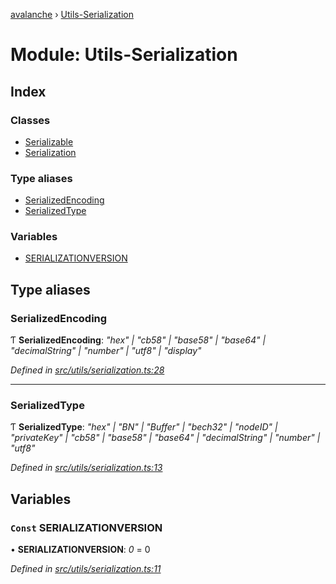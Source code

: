 [avalanche](../README.md) › [Utils-Serialization](utils_serialization.md)

# Module: Utils-Serialization

## Index

### Classes

* [Serializable](../classes/utils_serialization.serializable.md)
* [Serialization](../classes/utils_serialization.serialization.md)

### Type aliases

* [SerializedEncoding](utils_serialization.md#serializedencoding)
* [SerializedType](utils_serialization.md#serializedtype)

### Variables

* [SERIALIZATIONVERSION](utils_serialization.md#const-serializationversion)

## Type aliases

###  SerializedEncoding

Ƭ **SerializedEncoding**: *"hex" | "cb58" | "base58" | "base64" | "decimalString" | "number" | "utf8" | "display"*

*Defined in [src/utils/serialization.ts:28](https://github.com/ava-labs/avalanchejs/blob/cfff19f/src/utils/serialization.ts#L28)*

___

###  SerializedType

Ƭ **SerializedType**: *"hex" | "BN" | "Buffer" | "bech32" | "nodeID" | "privateKey" | "cb58" | "base58" | "base64" | "decimalString" | "number" | "utf8"*

*Defined in [src/utils/serialization.ts:13](https://github.com/ava-labs/avalanchejs/blob/cfff19f/src/utils/serialization.ts#L13)*

## Variables

### `Const` SERIALIZATIONVERSION

• **SERIALIZATIONVERSION**: *0* = 0

*Defined in [src/utils/serialization.ts:11](https://github.com/ava-labs/avalanchejs/blob/cfff19f/src/utils/serialization.ts#L11)*
